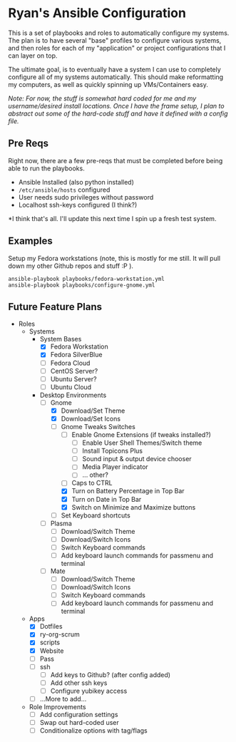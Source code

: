 # Ryan's Ansible Configuration

This is a set of playbooks and roles to automatically configure my systems. The
plan is to have several "base" profiles to configure various systems, and then
roles for each of my "application" or project configurations that I can layer
on top.

The ultimate goal, is to eventually have a system I can use to completely
configure all of my systems automatically. This should make reformatting my
computers, as well as quickly spinning up VMs/Containers easy.

*Note: For now, the stuff is somewhat hard coded for me and my username/desired
install locations. Once I have the frame setup, I plan to abstract out some of
the hard-code stuff and have it defined with a config file.*

## Pre Reqs

Right now, there are a few pre-reqs that must be completed before being able to
run the playbooks.

- Ansible Installed (also python installed)
- `/etc/ansible/hosts` configured
- User needs sudo privileges without password
- Localhost ssh-keys configured (I think?)

*I think that's all. I'll update this next time I spin up a fresh test system.

## Examples

Setup my Fedora workstations (note, this is mostly for me still. It will pull
down my other Github repos and stuff :P ).

```
ansible-playbook playbooks/fedora-workstation.yml
ansible-playbook playbooks/configure-gnome.yml
```

## Future Feature Plans

- Roles
  - Systems
    - System Bases
      - [X] Fedora Workstation
      - [X] Fedora SilverBlue
      - [ ] Fedora Cloud
      - [ ] CentOS Server?
      - [ ] Ubuntu Server?
      - [ ] Ubuntu Cloud
    - Desktop Environments
      - [ ] Gnome
        - [X] Download/Set Theme
        - [X] Download/Set Icons
        - [ ] Gnome Tweaks Switches
          - [ ] Enable Gnome Extensions (if tweaks installed?)
            - [ ] Enable User Shell Themes/Switch theme
            - [ ] Install Topicons Plus
            - [ ] Sound input & output device chooser
            - [ ] Media Player indicator
            - [ ] ... other?
          - [ ] Caps to CTRL
          - [X] Turn on Battery Percentage in Top Bar
          - [X] Turn on Date in Top Bar
          - [X] Switch on Minimize and Maximize buttons
        - [ ] Set Keyboard shortcuts
      - [ ] Plasma
        - [ ] Download/Switch Theme
        - [ ] Download/Switch Icons
        - [ ] Switch Keyboard commands
        - [ ] Add keyboard launch commands for passmenu and terminal
      - [ ] Mate
        - [ ] Download/Switch Theme
        - [ ] Download/Switch Icons
        - [ ] Switch Keyboard commands
        - [ ] Add keyboard launch commands for passmenu and terminal
  - Apps
    - [X] Dotfiles
    - [X] ry-org-scrum
    - [X] scripts
    - [X] Website
    - [ ] Pass
    - [ ] ssh
      - [ ] Add keys to Github? (after config added)
      - [ ] Add other ssh keys
      - [ ] Configure yubikey access
    - [ ] ...More to add...
  - Role Improvements
    - [ ] Add configuration settings
    - [ ] Swap out hard-coded user
    - [ ] Conditionalize options with tag/flags
